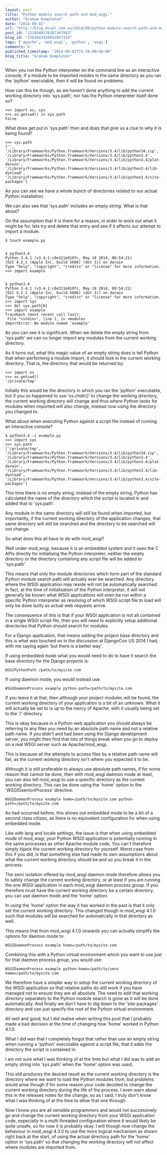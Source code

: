 ```yaml
---
layout: post
title: "Python module search path and mod_wsgi."
author: "Graham Dumpleton"
date: "2014-09-02"
url: "http://blog.dscpl.com.au/2014/09/python-module-search-path-and-modwsgi.html"
post_id: "1210548176387347563"
blog_id: "2363643920942057324"
tags: ['apache', 'mod_wsgi', 'python', 'wsgi']
comments: 0
published_timestamp: "2014-09-02T15:56:00+10:00"
blog_title: "Graham Dumpleton"
---
```


When you run the Python interpreter on the command line as an interactive console, if a module to be imported resides in the same directory as you ran the 'python' executable, then it will be found no problems.

How can this be though, as we haven't done anything to add the current working directory into 'sys.path', nor has the Python interpreter itself done so?
    
    
    >>> import os, sys  
    >>> os.getcwd() in sys.path  
    False

What does get put in 'sys.path' then and does that give us a clue to why it is being found?
    
    
    >>> sys.path  
    ['', '/Library/Frameworks/Python.framework/Versions/3.4/lib/python34.zip',  
    '/Library/Frameworks/Python.framework/Versions/3.4/lib/python3.4',  
    '/Library/Frameworks/Python.framework/Versions/3.4/lib/python3.4/plat-darwin',  
    '/Library/Frameworks/Python.framework/Versions/3.4/lib/python3.4/lib-dynload',  
    '/Library/Frameworks/Python.framework/Versions/3.4/lib/python3.4/site-packages']

As you can see we have a whole bunch of directories related to our actual Python installation.

We can also see that 'sys.path' includes an empty string. What is that about?

On the assumption that it is there for a reason, in order to work out what it might be for, lets try and delete that entry and see if it affects our attempt to import a module.
    
    
    $ touch example.py
    
    
    $ python3.4  
    Python 3.4.1 (v3.4.1:c0e311e010fc, May 18 2014, 00:54:21)  
    [GCC 4.2.1 (Apple Inc. build 5666) (dot 3)] on darwin  
    Type "help", "copyright", "credits" or "license" for more information.  
    >>> import example
    
    
    $ python3.4  
    Python 3.4.1 (v3.4.1:c0e311e010fc, May 18 2014, 00:54:21)  
    [GCC 4.2.1 (Apple Inc. build 5666) (dot 3)] on darwin  
    Type "help", "copyright", "credits" or "license" for more information.  
    >>> import sys  
    >>> del sys.path[0]  
    >>> import example  
    Traceback (most recent call last):  
     File "<stdin>", line 1, in <module>  
    ImportError: No module named 'example'

As you can see it is significant. When we delete the empty string from 'sys.path' we can no longer import any modules from the current working directory.

As it turns out, what this magic value of an empty string does is tell Python that when performing a module import, it should look in the current working directory. That is, the directory that would be returned by:
    
    
    >>> import os  
    >>> os.getcwd()  
    '/private/tmp'

Initially this would be the directory in which you ran the 'python' executable, but if you so happened to use 'os.chdir\(\)' to change the working directory, the current working directory will change and thus where Python looks for modules when imported will also change, instead now using the directory you changed to.

What about when executing Python against a script file instead of running an interactive console?
    
    
    $ python3.4 -i example.py  
    >>> import sys  
    >>> sys.path  
    ['/private/tmp', '/Library/Frameworks/Python.framework/Versions/3.4/lib/python34.zip',  
    '/Library/Frameworks/Python.framework/Versions/3.4/lib/python3.4',  
    '/Library/Frameworks/Python.framework/Versions/3.4/lib/python3.4/plat-darwin',  
    '/Library/Frameworks/Python.framework/Versions/3.4/lib/python3.4/lib-dynload',  
    '/Library/Frameworks/Python.framework/Versions/3.4/lib/python3.4/site-packages']

This time there is no empty string. Instead of the empty string, Python has calculated the name of the directory which the script is located in and added that to 'sys.path'.

Any module in the same directory will still be found when imported, but importantly, if the current working directory of the application changes, that same directory will still be searched and the directory to be searched will not change.

So what does this all have to do with mod\_wsgi?

Well under mod\_wsgi, because it is an embedded system and it uses the C APIs directly for initialising the Python interpreter, neither the empty directory or the directory containing any script file will be added to 'sys.path'.

This means that only the module directories which form part of the standard Python module search path will actually ever be searched. Any directory where the WSGI application may reside will not be automatically searched. In fact, at the time of initialisation of the Python interpreter, it will not generally be known what WSGI applications will even be run within a specific Python interpreter as resolving of which WSGI script file to load will only be done lazily as actual web requests arrive.

The consequence of this is that if your WSGI application is not all contained in a single WSGI script file, then you will need to explicitly setup additional directories that Python should search for modules.

For a Django application, that means adding the project base directory and this is what was touched on in the discussion at DjangoCon US 2014 I had, with me saying again 'but there is a better way'.

If using embedded mode what you would need to do to have it search the base directory for the Django projects is:
    
    
    WSGIPythonPath /path/to/mysite.com

If using daemon mode, you would instead use:
    
    
    WSGIDaemonProcess example python-path=/path/to/mysite.com

If you leave it at that, then although your project modules will be found, the current working directory of your application is a bit of an unknown. What it will actually be set to is up to the mercy of Apache, with it usually being set to the '/' directory.

This is okay because in a Python web application you should always be referring to any files you need by an absolute path name and not a relative path name. If you didn't and had been using the Django development server, you might then find that lots of things break when you go to deploy on a real WSGI server such as Apache/mod\_wsgi.

This is because all the attempts to access files by a relative path name will fail, as the current working directory isn't where you expected it to be.

Although it is still preferable to always use absolute path names, if for some reason that cannot be done, then with mod\_wsgi daemon mode at least, you can also tell mod\_wsgi to use a specific directory as the current working directory. This can be done using the 'home' option to the 'WSGIDaemonProcess' directive.
    
    
    WSGIDaemonProcess example home=/path/to/mysite.com python-path=/path/to/mysite.com

As had occurred before, this shows out embedded mode to be a bit of a second class citizen, as there is no equivalent configuration for when using embedded mode.

Like with lang and locale settings, the issue is that when using embedded mode of mod\_wsgi, your Python WSGI application is potentially running in the same processes as other Apache module code. You can't therefore simply hijack the current working directory for yourself. Worst case from this if you did, is that something else had made its own assumptions about what the current working directory should be and so you break it in the process.

The semi isolation offered by mod\_wsgi daemon mode therefore allows you to safely change the current working directory, or at least if you are running the one WSGI application in each mod\_wsgi daemon process group. If you therefore must have the current working directory be a certain directory, you can use daemon mode and the 'home' option.

In using the 'home' option the way it has worked in the past is that it only set the current working directory. This changed though in mod\_wsgi 4.1.0 such that modules will be searched for automatically in that directory as well.

This means that from mod\_wsgi 4.1.0 onwards you can actually simplify the options for daemon mode to:
    
    
    WSGIDaemonProcess example home=/path/to/mysite.com

Combining this with a Python virtual environment which you want to use just for that daemon process group, you would use:
    
    
    WSGIDaemonProcess example python-home=/path/to/venv home=/path/to/mysite.com

We therefore have a simpler way to setup the current working directory of the WSGI application so that relative paths do still work if you have managed not to ensure they are all absolute. The need to add that working directory separately to the Python module search is gone as it will be done automatically. And finally we don't have to dig down to the 'site-packages' directory and can just specify the root of the Python virtual environment.

All well and good, but I did realise when writing this post that I probably made a bad decision at the time of changing how 'home' worked in Python 4.1.0.

What I did was that I completely forgot that rather than use an empty string when running a 'python' executable against a script file, that it adds the directory the script is contained in.

I am not sure what I was thinking of at the time but what I did was to add an empty string into 'sys.path' when the 'home' option was used.

This still produces the desired result as the current working directory is the directory where we want to load the Python modules from, but problems would arise though if for some reason your code decided to change the current working directory during the life of the process. I even warn about this in the releases notes for the change, so as I said, I truly don't know what I was thinking of at the time to allow that one through.

Now I know you are all sensible programmers and would not successively go and change the current working directory from your WSGI application code, especially in a multi threaded configuration where it would likely be quite unsafe, so for now it is probably okay. I will though now change the behaviour in mod\_wsgi 4.3.0 to use the more logical mechanism as shown right back at the start, of using the actual directory path for the 'home' option in 'sys.path' so that changing the working directory will not affect where modules are imported from.